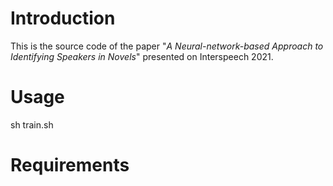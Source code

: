 # Introduction
  This is the source code of the paper "*A Neural-network-based Approach to Identifying Speakers in Novels*" presented on Interspeech 2021.
# Usage
  sh train.sh

# Requirements

